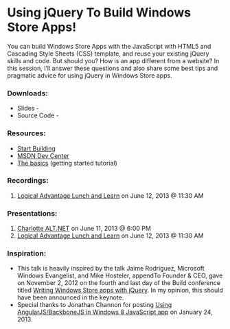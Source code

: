 # Using jQuery To Build Windows Store Apps!

You can build Windows Store Apps with the JavaScript with HTML5 and Cascading Style Sheets (CSS) template, and reuse your existing jQuery skills and code. But should you? How is an app different from a website? In this session, I’ll answer these questions and also share some best tips and pragmatic advice for using jQuery in Windows Store apps.

### Downloads:
* Slides - 
* Source Code - 

### Resources:
* [Start Building](http://build.windowsstore.com/)
* [MSDN Dev Center](http://msdn.microsoft.com/en-us/windows/apps)
* [The basics](http://msdn.microsoft.com/en-US/windows/apps/jj679957) (getting started tutorial)

### Recordings:
1. [Logical Advantage Lunch and Learn](http://youtu.be/8kdM7N3OPSA) on June 12, 2013 @ 11:30 AM

### Presentations:
1. [Charlotte ALT.NET](http://www.meetup.com/CharlotteAltNet/events/119121052/) on June 11, 2013 @ 6:00 PM
2. [Logical Advantage Lunch and Learn](http://www.logicaladvantage.com/) on June 12, 2013 @ 11:30 AM

### Inspiration:
* This talk is heavily inspired by the talk Jaime Rodriguez, Microsoft Windows Evangelist, and Mike Hosteler, appendTo Founder & CEO, gave on November 2, 2012 on the fourth and last day of the Build conference titled [Writing Windows Store apps with jQuery](http://channel9.msdn.com/Events/Build/2012/3-130). In my opinion, this should have been announced in the keynote.
* Special thanks to Jonathan Channon for posting [Using AngularJS/BackboneJS in Windows 8 JavaScript app](http://blog.jonathanchannon.com/2013/01/24/using-angularjsbackbonejs-in-windows-8-javascript-app/) on January 24, 2013.
